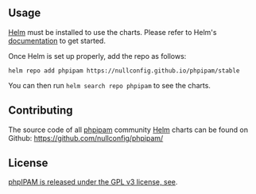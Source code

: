 ## Usage

[Helm](https://helm.sh) must be installed to use the charts.
Please refer to Helm's [documentation](https://helm.sh/docs/) to get started.

Once Helm is set up properly, add the repo as follows:

```console
helm repo add phpipam https://nullconfig.github.io/phpipam/stable
```
You can then run `helm search repo phpipam` to see the charts.

## Contributing

The source code of all [phpipam](https://phpipam.net) community [Helm](https://helm.sh) charts can be found on Github: <https://github.com/nullconfig/phpipam/>

## License

<!-- Keep full URL links to repo files because this README syncs from main to gh-pages.  -->
[phpIPAM is released under the GPL v3 license, see](https://github.com/phpipam/phpipam/blob/master/misc/gpl-3.0.txt).
